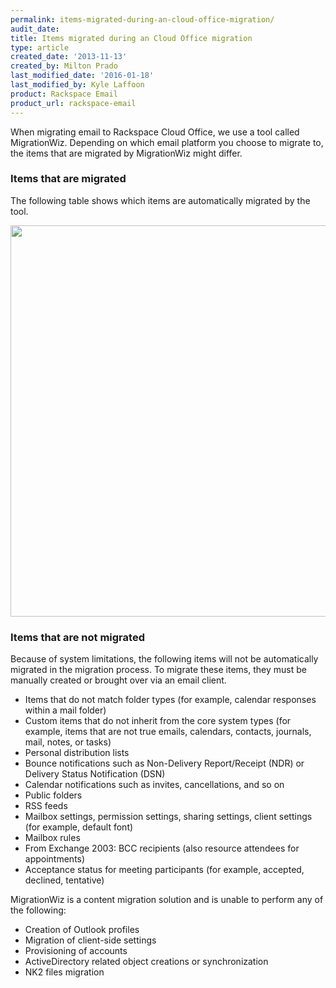 ```yaml
---
permalink: items-migrated-during-an-cloud-office-migration/
audit_date:
title: Items migrated during an Cloud Office migration
type: article
created_date: '2013-11-13'
created_by: Milton Prado
last_modified_date: '2016-01-18'
last_modified_by: Kyle Laffoon
product: Rackspace Email
product_url: rackspace-email
---
```


When migrating email to Rackspace Cloud Office, we use a tool called
MigrationWiz. Depending on which email platform you choose to migrate
to, the items that are migrated by MigrationWiz might differ.

### Items that are migrated

The following table shows which items are automatically migrated by the tool.

<img src="{% asset_path rackspace-email/items-migrated-during-an-cloud-office-migration/WhatWeMigrate%20copy.png %}" width="681" height="626" />

### Items that are not migrated

Because of system limitations, the following items will not be
automatically migrated in the migration process. To migrate
these items, they must be manually created or brought over via an
email client.

-   Items that do not match folder types (for example, calendar responses within a mail folder)
-   Custom items that do not inherit from the core system types (for example, items that are not true emails, calendars, contacts, journals, mail, notes, or tasks)
-   Personal distribution lists
-   Bounce notifications such as Non-Delivery Report/Receipt (NDR) or Delivery Status Notification (DSN)
-   Calendar notifications such as invites, cancellations, and so on
-   Public folders
-   RSS feeds
-   Mailbox settings, permission settings, sharing settings, client settings (for example, default font)
-   Mailbox rules
-   From Exchange 2003: BCC recipients (also resource attendees for appointments)
-   Acceptance status for meeting participants (for example, accepted, declined, tentative)

MigrationWiz is a content migration solution and is unable to perform any of the following:

-   Creation of Outlook profiles
-   Migration of client-side settings
-   Provisioning of accounts
-   ActiveDirectory related object creations or synchronization
-   NK2 files migration
